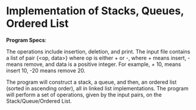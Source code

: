 # Implementation of Stacks, Queues, Ordered List

**Program Specs**:

The operations include insertion, deletion, and print.
The input file contains a list of pair {<op, data>} where op is either + or -, where + means insert, - means remove, and data is a positive integer.
For example, + 10, means insert 10, -20 means remove 20.

The program will construct a stack, a queue, and then, an ordered list (sorted in ascending order), all in linked list implementations.
The program will perform a set of operations, given by the input pairs, on the Stack/Queue/Ordered List.
